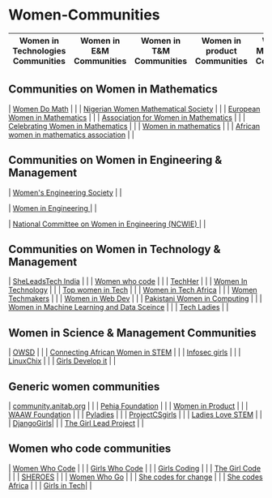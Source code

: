 # Women-Communities

|   Women in Technologies Communities   |  Women in E&M Communities    |  Women in T&M Communities    |  Women in product Communities   | Women in Mathematics Communities   | Women in S&M Communities  | Women who code  | Women in consulting Communities  | Generic women Communities |
|--------------|--------------|---------------|---------------|-------------|-------------|-------------|-------------|--------------|




## Communities on Women in Mathematics 

| [Women Do Math](https://www.womendomath.org/) | | 
| [Nigerian Women Mathematical Society](http://www.nigerianwomeninmaths.org/) | |
| [European Women in Mathematics](https://www.europeanwomeninmaths.org) | | 
| [Association for Women in Mathematics](https://awm-math.org/) | |
| [Celebrating Women in Mathematics](https://may12.womeninmaths.org/) | |
| [Women in mathematics](http://womeninmath.net/) | |
| [African women in mathematics association](http://africanwomeninmath.org/) | |


## Communities on Women in Engineering & Management
| [Women's Engineering Society](https://www.wes.org.uk/) | |

| [Women in Engineering ](https://www.womeng.org/) | |

| [National Committee on Women in Engineering (NCWIE) ](https://www.engineersaustralia.org.au/Communities-And-Groups/Special-Interest-Groups/Women-In-Engineering) | |


## Communities on Women in Technology & Management
| [SheLeadsTech India](https://sheleadstechin.splashthat.com/) | |
| [Women who code](https://www.womenwhocode.com/) | |
| [TechHer](https://techherng.com/) | |
| [Women In Technology](https://www.womenintechnology.org/) | |
| [Top women in Tech](https://topwomentech.com//) | |
| [Women in Tech Africa](http://www.womenintechafrica.com/) |  | 
| [Women Techmakers](https://www.womentechmakers.com/) |  |
| [Women in Web Dev](https://womeninwebdev.com/) |  | 
| [Pakistani Women in Computing](https://pwic.org/) |  |
| [Women in Machine Learning and Data Sceince](http://wimlds.org/) |  |
| [Tech Ladies](https://www.hiretechladies.com/) |   |

## Women in Science & Management Communities
| [OWSD](https://owsd.net/career-development/early-career-women-scientists-ecws-fellowships) | |
| [Connecting African Women in STEM](https://connectingafricanwomeninstem.org/) | |
| [Infosec girls](https://www.infosecgirls.in/) |  |
| [LinuxChix](https://www.linuxchix.org/) |  |
| [Girls Develop it](https://www.girldevelopit.com/)  |   | 


##  Generic women communities
| [community.anitab.org](https://community.anitab.org/) | |
| [Pehia Foundation](https://pehia.org/) | |
| [Women in Product](https://www.womenpm.org/) | |
| [WAAW Foundation](http://waawfoundation.org/)   | |
| [Pyladies](https://www.pyladies.com/) |  |
| [ProjectCSgirls](https://www.projectcsgirls.com/) | |
| [Ladies Love STEM](https://ladieslovestem.com/) |  |
| [DjangoGirls](https://djangogirls.org/)|   |
| [The Girl Lead Project](https://www.thegirlleadproject.org/) |   |




## Women who code communities
| [Women Who Code](https://www.womenwhocode.com/) | |
| [Girls Who Code](https://girlswhocode.com/)  | |
| [Girls Coding](http://www.girlscoding.com.ng/)  |  |
| [The Girl Code](https://thegirlcode.co/index.html) | |
| [SHEROES](https://sheroes.com/)  | |
| [Women Who Go](https://www.womenwhogo.org/) | |
| [She codes for change](http://shecodesforchange.org/) |   |
| [She codes Africa](https://medium.com/shecodeafrica) |   |
| [Girls in Tech](https://girlsintech.org/)|  |

